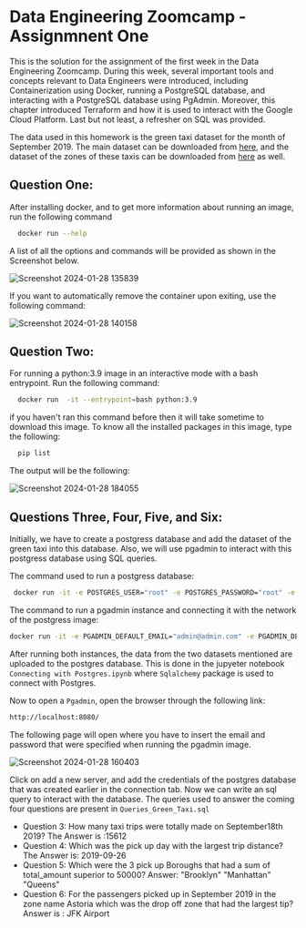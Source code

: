 
# Data Engineering Zoomcamp  - Assignmnent One

This is the solution for the assignment of the first week in the Data Engineering Zoomcamp. During this week, several important tools and concepts relevant to Data Engineers were introduced, including Containerization using Docker, running a PostgreSQL database, and interacting with a PostgreSQL database using PgAdmin. Moreover, this chapter introduced Terraform and how it is used to interact with the Google Cloud Platform. Last but not least, a refresher on SQL was provided.

The data used in this homework is the green taxi dataset for the month of September 2019. The main dataset can be downloaded from [here](https://github.com/DataTalksClub/nyc-tlc-data/releases/download/green/green_tripdata_2019-09.csv.gz), and the dataset of the zones of these taxis can be downloaded from [here](https://s3.amazonaws.com/nyc-tlc/misc/taxi+_zone_lookup.csv) as well. 












## Question One: 

After installing docker, and to get more information about running an image, run the following command

```bash
  docker run --help
```
A list of all the options and  commands will be provided as shown in the Screenshot below.

![Screenshot 2024-01-28 135839](https://github.com/arwa267/Data_engineering_zoomcamp/assets/77813858/99e62dcc-5546-48c7-9c04-578ba0b0f5f0)

If you want to automatically remove the container upon exiting, use the following command: 

![Screenshot 2024-01-28 140158](https://github.com/arwa267/Data_engineering_zoomcamp/assets/77813858/afed5e28-989a-4d71-bf28-2ce01c6950f2)


## Question Two: 
 For running a python:3.9 image in an interactive mode  with a bash entrypoint. Run the following command:

 
```bash
  docker run  -it --entrypoint=bash python:3.9 
```
if you haven't ran this command before then it will take sometime to download this image.  To know all the installed packages in this image, type the following:

```bash
  pip list
```
The output will be the following:

![Screenshot 2024-01-28 184055](https://github.com/arwa267/Data_engineering_zoomcamp/assets/77813858/bd255979-0c06-4c42-912e-58b1eb08d259)



## Questions Three, Four, Five, and Six:
Initially, we have to create a postgress database and add the dataset of the green taxi into this database. Also, we will use pgadmin to interact with this postgress database using SQL queries.

The command used to run a postgress database:


```bash
 docker run -it -e POSTGRES_USER="root" -e POSTGRES_PASSWORD="root" -e POSTGRES_DB="green_taxi" -v c:/users/user/desktop/dataengineering/green_trip_data:/var/lib/postgresql/data -p 5432:5432 --network=pg-network --name=pg-database postgres:13
 ```

 The command to run a pgadmin instance and connecting it with the network of the postgress image:

```bash
docker run -it -e PGADMIN_DEFAULT_EMAIL="admin@admin.com" -e PGADMIN_DEFAULT_PASSWORD="root" -p 8080:80 --network=pg-network  --name pgadmin-2 dpage/pgadmin4
 ```
After running both instances, the data from the two datasets mentioned are uploaded to the postgres database. This is done in the jupyeter notebook `Connecting with Postgres.ipynb` where 
`Sqlalchemy` package is used to connect with Postgres.


Now to open a `Pgadmin`, open the browser through the following link:

```bash
http://localhost:8080/
 ```

 The following page will open where you have to insert the email and password that were specified when running the pgadmin image.

 ![Screenshot 2024-01-28 160403](https://github.com/arwa267/Data_engineering_zoomcamp/assets/77813858/5b7a14a6-aa8c-4513-8c25-a91c73474627)

 Click on add a new server, and add the credentials of the postgres database that was created earlier in the connection tab. Now we can write an sql query to interact with the database. The queries used to answer the coming four questions are present in `Queries_Green_Taxi.sql` 

 - Question 3: How many taxi trips were totally made on September18th 2019? The Answer is :15612
 - Question 4: Which was the pick up day with the largest trip distance? The Answer is: 2019-09-26
 - Question 5: Which were the 3 pick up Boroughs that had a sum of total_amount superior to 50000? Answer: "Brooklyn" "Manhattan" "Queens"
 - Question 6: For the passengers picked up in September 2019 in the zone name Astoria which was the drop off zone that had the largest tip? Answer is : JFK Airport

 





















